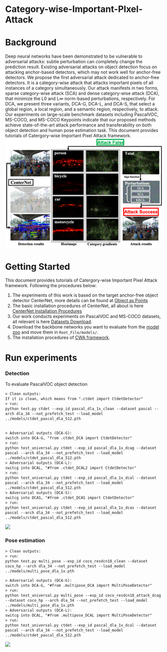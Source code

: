 # Category-wise-Important-PIxel-Attack
# Background
Deep neural networks have been demonstrated to be vulnerable to adversarial attacks: subtle perturbation can completely  change the prediction result. Existing adversarial attacks on object detection focus on attacking anchor-based detectors, which may not work well for anchor-free detectors. We propose the first adversarial attack dedicated to anchor-free detectors. It is a  category-wise attack that attacks important pixels of all instances of a category simultaneously. Our attack manifests in two forms,  sparse category-wise attack (SCA) and dense category-wise attack (DCA), that minimize the L0 and L∞ norm-based perturbations,  respectively. For DCA, we present three variants, DCA-G, DCA-L, and DCA-S, that select a global region, a local region, and a  semantic region, respectively, to attack. Our experiments on large-scale benchmark datasets including PascalVOC, MS-COCO, and  MS-COCO Keypoints indicate that our proposed methods achieve state-of-the-art attack performance and transferability on both object  detection and human pose estimation task.
This document provides tutorials of Catergory-wise Important Pixel Attack framework.
![](overview.png)

# Getting Started
This document provides tutorials of Catergory-wise Important Pixel Attack framework.
Following the procedures below:
1) The experiments of this work is based on the target anchor-free object detector CenterNet, more details can be found at [Object as Points](http://arxiv.org/abs/1904.07850)
2) The basic installation procedures of CenterNet, all about is here [CenterNet Installation Procedures](INSTALL.md) 
3) Our work conducts experiments on PascalVOC and MS-COCO datasets, all relevant is here [Datasets Download](DATA.md).
4)  Download the backbone  networks you want to evaluate from the [model zoo](MODEL_ZOO.md) and move them in `Root_File/models/`. 
5) The installation procedures of [CWA framework](CWA_Installation.md).


# Run experiments
### Detection
To evaluate PascalVOC object detection
~~~
> Clean outputs:
If it is clean, which means from ".ctdet import CtdetDetector"
> run:
python test.py ctdet --exp_id pascal_dla_1x_clean --dataset pascal --arch dla_34 --not_prefetch_test --load_model ../models/ctdet_pascal_dla_512.pth
~~~
~~~

> Adversarial outputs (DCA-G):
switch into DCA-G, "from .ctdet_DCA import CtdetDetector"
> run:
python test_universal.py ctdet --exp_id pascal_dla_1x_dcag --dataset pascal --arch dla_34 --not_prefetch_test --load_model ../models/ctdet_pascal_dla_512.pth
> Adversarial outputs (DCA-L):
switcg into DCAL, "#from .ctdet_DCAL2 import CtdetDetector"
> run:
python test_universal.py ctdet --exp_id pascal_dla_1x_dcal --dataset pascal --arch dla_34 --not_prefetch_test --load_model ../models/ctdet_pascal_dla_512.pth
> Adversarial outputs (DCA-S):
switcg into DCAS, "#from .ctdet_DCAS import CtdetDetector"
> run:
python test_universal.py ctdet --exp_id pascal_dla_1x_dcas --dataset pascal --arch dla_34 --not_prefetch_test --load_model ../models/ctdet_pascal_dla_512.pth
~~~
![](fig1.png)

### Pose estimation
~~~
> Clean outputs:
> run:
python test.py multi_pose --exp_id coco_resdcn18_clean --dataset coco_hp --arch dla_34 --not_prefetch_test --load_model ../models/multi_pose_dla_1x.pth
~~~
~~~
> Adversarial outputs (DCA-G):
switch into DCA-G, "#from .multipose_DCA import MultiPoseDetector"
> run:
python test_universal.py multi_pose --exp_id coco_resdcn18_attack_dcag --dataset coco_hp --arch dla_34 --not_prefetch_test --load_model ../models/multi_pose_dla_1x.pth
> Adversarial outputs (DCA-L):
switcg into DCAL, "#from .multipose_DCAL import MultiPoseDetector"
> run:
python test_universal.py ctdet --exp_id pascal_dla_1x_dcal --dataset pascal --arch dla_34 --not_prefetch_test --load_model ../models/ctdet_pascal_dla_512.pth
~~~
![](fig2.png)
